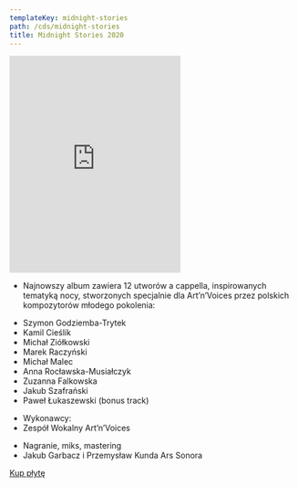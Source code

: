```yaml
---
templateKey: midnight-stories
path: /cds/midnight-stories
title: Midnight Stories 2020
---
```

<div class="box cds-box">
    <div class="youtube-movie">
        <iframe src="https://open.spotify.com/embed/album/6AXDYbxNM3M67SMbn3rSK9" width="300" height="380" frameborder="0" allowtransparency="true" allow="encrypted-media"></iframe>
    </div>
</div>
<div class="box cds-box">
    <ul class="works__performers">
        <li><p class="mb-1">Najnowszy album zawiera 12 utworów a cappella, inspirowanych tematyką nocy, stworzonych specjalnie dla Art’n’Voices przez polskich kompozytorów młodego pokolenia:</p></li>
        <li>Szymon Godziemba-Trytek</li>
        <li>Kamil Cieślik</li>
        <li>Michał Ziółkowski</li>
        <li>Marek Raczyński</li>
        <li>Michał Malec</li>
        <li>Anna Rocławska-Musiałczyk</li>
        <li>Zuzanna Falkowska</li>
        <li>Jakub Szafrański</li>
        <li>Paweł Łukaszewski (bonus track)</li>
    </ul>
</div>
<div class="box cds-box">
    <ul class="works__performers">
        <li class="works__performers--title">Wykonawcy:</li>
        <li>
            Zespół Wokalny Art’n’Voices
        </li>
    </ul>
</div>

<div class="box cds-box">
    <ul class="works__performers">
        <li class="works__performers--title">
            Nagranie, miks, mastering
        </li>
        <li>
            Jakub Garbacz i Przemysław Kunda Ars Sonora
        </li>
    </ul>
</div>

<div class="box cds-box">
    <a href="http://www.dux.pl/art-n-voices-midnight-stories.html" target="_blank" class="cds__buy-link">Kup płytę</a>
</div>
